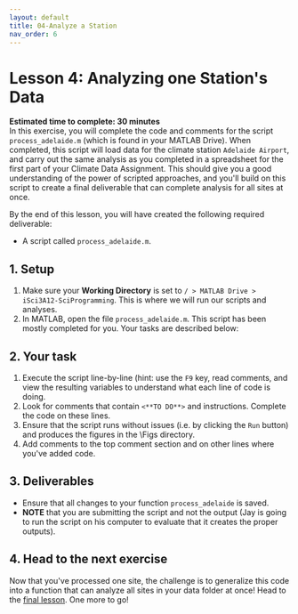 ```yaml
---
layout: default
title: 04-Analyze a Station
nav_order: 6
---
```


# Lesson 4: Analyzing one Station's Data

**Estimated time to complete: 30 minutes**  
In this exercise, you will complete the code and comments for the script ```process_adelaide.m``` (which is found in your MATLAB Drive). When completed, this script will load data for the climate station ```Adelaide Airport```, and carry out the same analysis as you completed in a spreadsheet for the first part of your Climate Data Assignment. This should give you a good understanding of the power of scripted approaches, and you'll build on this script to create a final deliverable that can complete analysis for all sites at once. 
  
By the end of this lesson, you will have created the following required deliverable: 
- A script called ```process_adelaide.m```. 

## 1. Setup
1. Make sure your **Working Directory** is set to ```/ > MATLAB Drive > iSci3A12-SciProgramming```. This is where we will run our scripts and analyses. 
1. In MATLAB, open the file ```process_adelaide.m```. This script has been mostly completed for you. Your tasks are described below: 

## 2. Your task
1. Execute the script line-by-line (hint: use the ```F9``` key, read comments, and view the resulting variables to understand what each line of code is doing.
1. Look for comments that contain ```<**TO DO**>``` and instructions. Complete the code on these lines. 
1. Ensure that the script runs without issues (i.e. by clicking the ```Run``` button) and produces the figures in the \Figs directory.
1. Add comments to the top comment section and on other lines where you've added code. 

## 3. Deliverables
- Ensure that all changes to your function ```process_adelaide``` is saved.
- **NOTE** that you are submitting the script and not the output (Jay is going to run the script on his computer to evaluate that it creates the proper outputs).

## 4. Head to the next exercise
Now that you've processed one site, the challenge is to generalize this code into a function that can analyze all sites in your data folder at once! Head to the [final lesson](lesson5). One more to go! 
